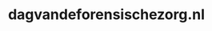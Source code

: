 ---
layout: post
title:  "dagvandeforensischezorg.nl"
internal_url:  "/dutchgov/dagvandeforensischezorg.nl.html"
categories: dutchgov
---